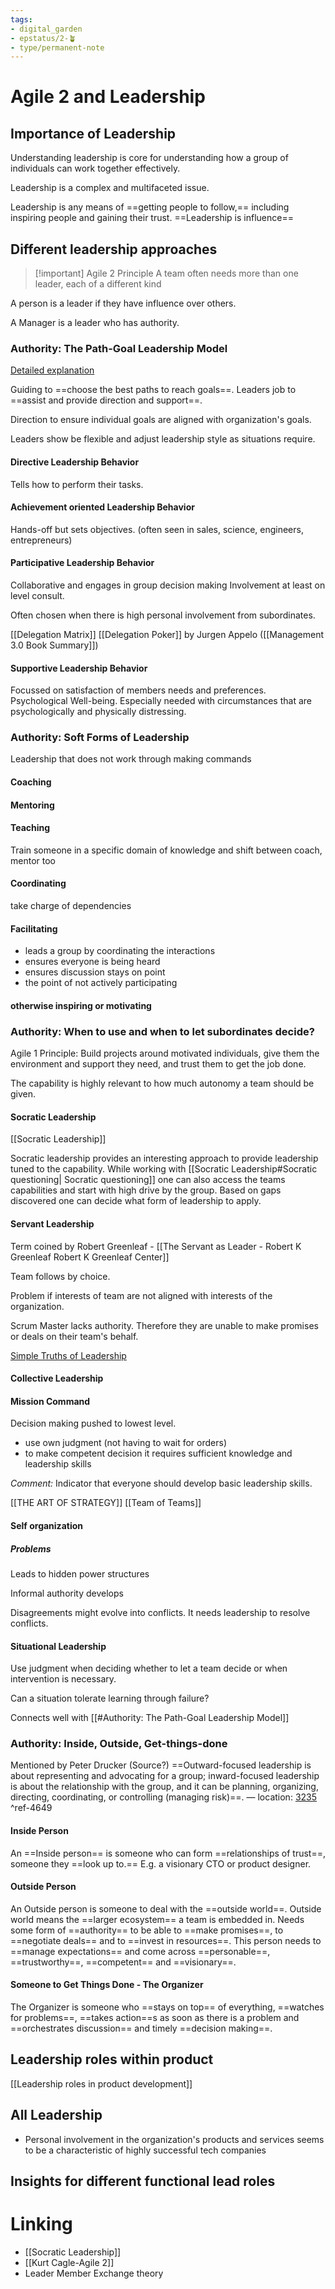 ```yaml
---
tags: 
- digital_garden
- epstatus/2-🪴
- type/permanent-note
---
```

# Agile 2 and Leadership
## Importance of Leadership
Understanding leadership is core for understanding how a group of individuals can work together effectively.

Leadership is a complex and multifaceted issue. 

Leadership is any means of ==getting people to follow,== including inspiring people and gaining their trust. ==Leadership is influence==


## Different leadership approaches
> [!important] Agile 2 Principle
> A team often needs more than one leader, each of a different kind
> 

A person is a leader if they have influence over others.

A Manager is a leader who has authority.

### Authority: The Path-Goal Leadership Model
[Detailed explanation](https://en.wikipedia.org/wiki/Path%E2%80%93goal_theory)

Guiding to ==choose the best paths to reach goals==. Leaders job to ==assist and provide direction and support==. 

Direction to ensure individual goals are aligned with organization's goals. 

Leaders show be flexible and adjust leadership style as situations require.

#### Directive Leadership Behavior
Tells how to perform their tasks.

#### Achievement oriented Leadership Behavior
Hands-off but sets objectives. (often seen in sales, science, engineers, entrepreneurs)

#### Participative Leadership Behavior
Collaborative and engages in group decision making
Involvement at least on level consult.

Often chosen when there is high personal involvement from subordinates.

[[Delegation Matrix]]
[[Delegation Poker]] by Jurgen Appelo ([[Management 3.0 Book Summary]])

#### Supportive Leadership Behavior
Focussed on satisfaction of members needs and preferences. Psychological Well-being. Especially needed with circumstances that are psychologically and physically distressing.


### Authority: Soft Forms of Leadership
Leadership that does not work through making commands

#### Coaching

#### Mentoring

#### Teaching
Train someone in a specific domain of knowledge and shift between coach, mentor too

#### Coordinating
take charge of dependencies

#### Facilitating
+ leads a group by coordinating the interactions 
+ ensures everyone is being heard 
+ ensures discussion stays on point
+ the point of not actively participating 

#### otherwise inspiring or motivating

### Authority: When to use and when to let subordinates decide?
Agile 1 Principle: Build projects around motivated individuals, give them the environment and support they need, and trust them to get the job done.

The capability is highly relevant to how much autonomy a team should be given.

#### Socratic Leadership
[[Socratic Leadership]]

Socratic leadership provides an interesting approach to provide leadership tuned to the capability. 
While working with [[Socratic Leadership#Socratic questioning| Socratic questioning]] one can also access the teams capabilities and start with high drive by the group. 
Based on gaps discovered one can decide what form of leadership to apply.

#### Servant Leadership
Term coined by Robert Greenleaf - [[The Servant as Leader - Robert K Greenleaf Robert K Greenleaf Center]]

Team follows by choice.

Problem if interests of team are not aligned with interests of the organization.

Scrum Master lacks authority. Therefore they are unable to make promises or deals on their team's behalf.

[Simple Truths of Leadership](https://www.blinkist.com/en/app/books/simple-truths-of-leadership-en)

#### Collective Leadership

#### Mission Command
Decision making pushed to lowest level. 
+ use own judgment (not having to wait for orders)
+ to make competent decision it requires sufficient knowledge and leadership skills

*Comment:* Indicator that everyone should develop basic leadership skills.

[[THE ART OF STRATEGY]]
[[Team of Teams]]

#### Self organization
##### Problems 
Leads to hidden power structures

Informal authority develops

Disagreements might evolve into conflicts. It needs leadership to resolve conflicts.

#### Situational Leadership
Use judgment when deciding whether to let a team decide or when intervention is necessary.

Can a situation tolerate learning through failure?

Connects well with [[#Authority: The Path-Goal Leadership Model]]

### Authority: Inside, Outside, Get-things-done
Mentioned  by Peter Drucker (Source?)
==Outward-focused leadership is about representing and advocating for a group; inward-focused leadership is about the relationship with the group, and it can be planning, organizing, directing, coordinating, or controlling (managing risk)==. — location: [3235](kindle://book?action=open&asin=B08TPJWLHC&location=3235) ^ref-4649

#### Inside Person
An ==Inside person== is someone who can form ==relationships of trust==, someone they ==look up to.== E.g. a visionary CTO or product designer.

#### Outside Person
An Outside person is someone to deal with the ==outside world==. Outside world means the ==larger ecosystem== a team is embedded in.
Needs some form of ==authority== to be able to ==make promises==, to ==negotiate deals== and to ==invest in resources==. 
This person needs to ==manage expectations== and come across ==personable==, ==trustworthy==, ==competent== and ==visionary==.

#### Someone to Get Things Done - The Organizer
The Organizer is someone who ==stays on top== of everything, ==watches for problems==, ==takes action==s as soon as there is a problem and ==orchestrates discussion== and timely ==decision making==.

## Leadership roles within product
[[Leadership roles in product development]]


## All Leadership
+ Personal involvement in the organization's products and services seems to be a characteristic of highly successful tech companies

## Insights for different functional lead roles


# Linking
+ [[Socratic Leadership]]
+ [[Kurt Cagle-Agile 2]]
+ Leader Member Exchange theory

